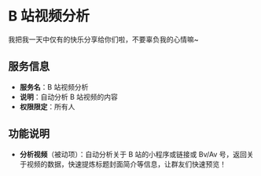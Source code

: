 # B 站视频分析

我把我一天中仅有的快乐分享给你们啦，不要辜负我的心情嘛~

## 服务信息

- **服务名**：B 站视频分析
- **说明**：自动分析 B 站视频的内容
- **权限限定**：所有人

## 功能说明

- **分析视频**（被动项）：自动分析关于 B 站的小程序或链接或 Bv/Av 号，返回关于视频的数据，快速提炼标题封面简介等信息，让群友们快速预览！
